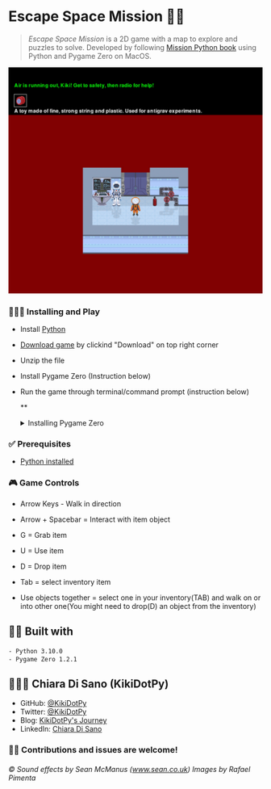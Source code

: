 # Escape Space Mission 👨‍🚀

> *Escape Space Mission* is a 2D game with a map to explore and puzzles to solve. Developed by following [Mission Python book](https://nostarch.com/missionpython) using Python and Pygame Zero on MacOS.

![alt text](https://github.com/KikiDotPy/Games_Projects/blob/main/Escape_Space_Mission/GameScreenshot.jpg?raw=true)
  
### 👨🏻‍🔧 Installing and Play

* Install [Python](https://www.python.org/downloads/)
* [Download game](https://drive.google.com/drive/folders/1C75NhUBE29wrauxHRF9YdiNBxDjtTYgC?usp=sharing) by clickind "Download" on top right corner
* Unzip the file
* Install Pygame Zero (Instruction below)
* Run the game through terminal/command prompt (instruction below)

   ** <details><summary>Installing Pygame Zero</summary> **
    <ul>
      <li>[Download game](https://drive.google.com/drive/folders/1C75NhUBE29wrauxHRF9YdiNBxDjtTYgC?usp=sharing) by clickind "Download" on top right corner</li>
      <li>Unzip the file</li>
      <li>Go inside game folder "Escape" and chose between "Pygame for Windows" or "Pygame for MacOS"</li>
      <li>Run Pygame zero installer OR type in Terminal (MacOS) or cmd (Windows) "pip install pgz"</li>
      <li>Close terminal window</li>
  </ul>
  </details>

### ✅ Prerequisites
* [Python installed](https://www.python.org/downloads/)

### 🎮 Game Controls
* Arrow Keys - Walk in direction
* Arrow + Spacebar = Interact with item object
* G = Grab item
* U = Use item
* D = Drop item
* Tab = select inventory item

* Use objects together = select one in your inventory(TAB) and walk on or into other one(You might need to drop(D) an object from the inventory)

## 👷🏻 Built with
    - Python 3.10.0
    - Pygame Zero 1.2.1

## 👩🏻‍💻 Chiara Di Sano (KikiDotPy)

* GitHub: [@KikiDotPy](https://github.com/KikiDotPy)
* Twitter: [@KikiDotPy](https://twitter.com/KikiDotPy)
* Blog: [KikiDotPy's Journey](https://kikidotpy.hashnode.dev)
* LinkedIn: [Chiara Di Sano](https://www.linkedin.com/in/chiara-di-sano-94635a226/)


### 🤝🏻 Contributions and issues are welcome!





###### © Sound effects by Sean McManus (www.sean.co.uk) Images by Rafael Pimenta
